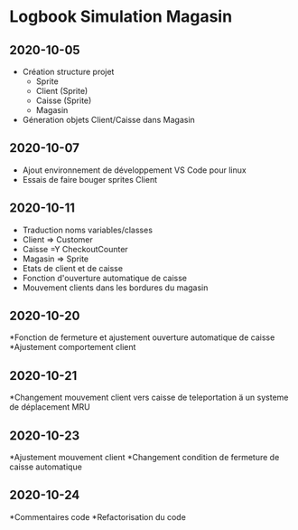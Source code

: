 # Logbook Simulation Magasin
## 2020-10-05
* Création structure projet
  * Sprite
  * Client (Sprite)
  * Caisse (Sprite)
  * Magasin
* Géneration objets Client/Caisse dans Magasin
## 2020-10-07
* Ajout environnement de développement VS Code pour linux
* Essais de faire bouger sprites Client
## 2020-10-11
* Traduction noms variables/classes
 * Client => Customer
 * Caisse =Y CheckoutCounter
 * Magasin => Sprite
* Etats de client et de caisse
* Fonction d'ouverture automatique de caisse
* Mouvement clients dans les bordures du magasin
## 2020-10-20
*Fonction de fermeture et ajustement ouverture automatique de caisse
*Ajustement comportement client
## 2020-10-21
*Changement mouvement client vers caisse de teleportation ä un systeme de déplacement MRU
## 2020-10-23
*Ajustement mouvement client
*Changement condition de fermeture de caisse automatique
## 2020-10-24
*Commentaires code
*Refactorisation du code